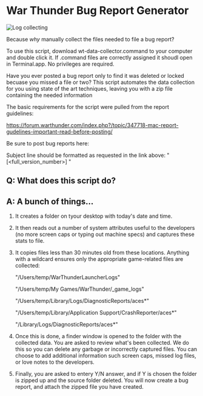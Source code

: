 # War Thunder Bug Report Generator

![Log collecting](https://media.boingboing.net/wp-content/uploads/2015/12/rage-face.jpg)

Because *why* manually collect the files needed to file a bug report? 

To use this script, download wt-data-collector.command to your computer and double click it. If .command files are correctly assigned it shoudl open in Terminal.app. No privileges are required.

Have you ever posted a bug report only to find it was deleted or locked becuase you missed a file or two? This script automates the data collection for you using state of the art techniques, leaving you with a zip file containing the needed information

The basic requirements for the script were pulled from the report guidelines:

https://forum.warthunder.com/index.php?/topic/347718-mac-report-gudelines-important-read-before-posting/

Be sure to post bug reports here:

Subject line should be formatted as requested in the link above: "[<full_version_number>]  <Issue>"

## Q: What does this script do?

## A: A bunch of things...

1) It creates a folder on tyour desktop with today's date and time.

2) It then reads out a number of system attributes useful to the developers (no more screen caps or typing out machine specs) and captures these stats to file. 
	
3) It copies files less than 30 minutes old from these locations. Anything with a wildcard ensures only the appropriate game-related files are collected:

	"/Users/temp/WarThunderLauncherLogs"
	
	"/Users/temp/My Games/WarThunder/_game_logs"
	
	"/Users/temp/Library/Logs/DiagnosticReports/aces*"
	
	"/Users/temp/Library/Application Support/CrashReporter/aces*"
	
	"/Library/Logs/DiagnosticReports/aces*"
	
4) Once this is done, a finder window is opened to the folder with the collected data. You are asked to review what's been collected. We do this so you can delete any garbage or incorrectly captured files. You can choose to add additional information such screen caps, missed log files, or love notes to the developers.

5) Finally, you are asked to entery Y/N answer, and if Y is chosen the folder is zipped up and the source folder deleted. You will now create a bug report, and attach the zipped file you have created.

